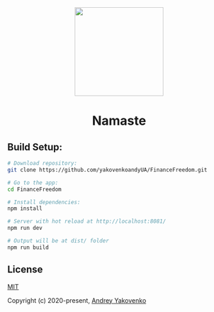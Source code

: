 <div align="center">
  <img width="200" height="200" src="https://webpack.js.org/assets/icon-square-big.svg">
  <h1>Namaste</h1>
</div>

## Build Setup:

```bash
# Download repository:
git clone https://github.com/yakovenkoandyUA/FinanceFreedom.git

# Go to the app:
cd FinanceFreedom

# Install dependencies:
npm install

# Server with hot reload at http://localhost:8081/
npm run dev

# Output will be at dist/ folder
npm run build
```

## License

[MIT](./LICENSE)

Copyright (c) 2020-present, [Andrey Yakovenko](https://github.com/yakovenkoandyUA)
